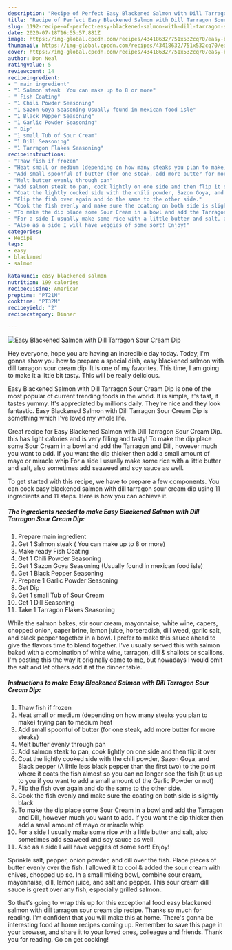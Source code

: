 ```yaml
---
description: "Recipe of Perfect Easy Blackened Salmon with Dill Tarragon Sour Cream Dip"
title: "Recipe of Perfect Easy Blackened Salmon with Dill Tarragon Sour Cream Dip"
slug: 1192-recipe-of-perfect-easy-blackened-salmon-with-dill-tarragon-sour-cream-dip
date: 2020-07-18T16:55:57.881Z
image: https://img-global.cpcdn.com/recipes/43418632/751x532cq70/easy-blackened-salmon-with-dill-tarragon-sour-cream-dip-recipe-main-photo.jpg
thumbnail: https://img-global.cpcdn.com/recipes/43418632/751x532cq70/easy-blackened-salmon-with-dill-tarragon-sour-cream-dip-recipe-main-photo.jpg
cover: https://img-global.cpcdn.com/recipes/43418632/751x532cq70/easy-blackened-salmon-with-dill-tarragon-sour-cream-dip-recipe-main-photo.jpg
author: Don Neal
ratingvalue: 5
reviewcount: 14
recipeingredient:
- " main ingredient"
- "1 Salmon steak  You can make up to 8 or more"
- " Fish Coating"
- "1 Chili Powder Seasoning"
- "1 Sazon Goya Seasoning Usually found in mexican food isle"
- "1 Black Pepper Seasoning"
- "1 Garlic Powder Seasoning"
- " Dip"
- "1 small Tub of Sour Cream"
- "1 Dill Seasoning"
- "1 Tarragon Flakes Seasoning"
recipeinstructions:
- "Thaw fish if frozen"
- "Heat small or medium (depending on how many steaks you plan to make) frying pan to medium heat"
- "Add small spoonful of butter (for one steak, add more butter for more steaks)"
- "Melt butter evenly through pan"
- "Add salmon steak to pan, cook lightly on one side and then flip it over"
- "Coat the lightly cooked side with the chili powder, Sazon Goya, and Black pepper (A little less black pepper than the first two) to the point where it coats the fish almost so you can no longer see the fish (it us up to you if you want to add a small amount of the Garlic Powder or not)"
- "Flip the fish over again and do the same to the other side."
- "Cook the fish evenly and make sure the coating on both side is slightly black"
- "To make the dip place some Sour Cream in a bowl and add the Tarragon and Dill, however much you want to add. If you want the dip thicker then add a small amount of mayo or miracle whip"
- "For a side I usually make some rice with a little butter and salt, also sometimes add seaweed and soy sauce as well."
- "Also as a side I will have veggies of some sort! Enjoy!"
categories:
- Recipe
tags:
- easy
- blackened
- salmon

katakunci: easy blackened salmon 
nutrition: 199 calories
recipecuisine: American
preptime: "PT21M"
cooktime: "PT32M"
recipeyield: "2"
recipecategory: Dinner

---
```



![Easy Blackened Salmon with Dill Tarragon Sour Cream Dip](https://img-global.cpcdn.com/recipes/43418632/751x532cq70/easy-blackened-salmon-with-dill-tarragon-sour-cream-dip-recipe-main-photo.jpg)

Hey everyone, hope you are having an incredible day today. Today, I'm gonna show you how to prepare a special dish, easy blackened salmon with dill tarragon sour cream dip. It is one of my favorites. This time, I am going to make it a little bit tasty. This will be really delicious.

Easy Blackened Salmon with Dill Tarragon Sour Cream Dip is one of the most popular of current trending foods in the world. It is simple, it's fast, it tastes yummy. It's appreciated by millions daily. They're nice and they look fantastic. Easy Blackened Salmon with Dill Tarragon Sour Cream Dip is something which I've loved my whole life.

Great recipe for Easy Blackened Salmon with Dill Tarragon Sour Cream Dip. this has light calories and is very filling and tasty! To make the dip place some Sour Cream in a bowl and add the Tarragon and Dill, however much you want to add. If you want the dip thicker then add a small amount of mayo or miracle whip For a side I usually make some rice with a little butter and salt, also sometimes add seaweed and soy sauce as well.


To get started with this recipe, we have to prepare a few components. You can cook easy blackened salmon with dill tarragon sour cream dip using 11 ingredients and 11 steps. Here is how you can achieve it.

<!--inarticleads1-->

##### The ingredients needed to make Easy Blackened Salmon with Dill Tarragon Sour Cream Dip:

1. Prepare  main ingredient
1. Get 1 Salmon steak ( You can make up to 8 or more)
1. Make ready  Fish Coating
1. Get 1 Chili Powder Seasoning
1. Get 1 Sazon Goya Seasoning (Usually found in mexican food isle)
1. Get 1 Black Pepper Seasoning
1. Prepare 1 Garlic Powder Seasoning
1. Get  Dip
1. Get 1 small Tub of Sour Cream
1. Get 1 Dill Seasoning
1. Take 1 Tarragon Flakes Seasoning


While the salmon bakes, stir sour cream, mayonnaise, white wine, capers, chopped onion, caper brine, lemon juice, horseradish, dill weed, garlic salt, and black pepper together in a bowl. I prefer to make this sauce ahead to give the flavors time to blend together. I&#39;ve usually served this with salmon baked with a combination of white wine, tarragon, dill &amp; shallots or scallions. I&#39;m posting this the way it originally came to me, but nowadays I would omit the salt and let others add it at the dinner table. 

<!--inarticleads2-->

##### Instructions to make Easy Blackened Salmon with Dill Tarragon Sour Cream Dip:

1. Thaw fish if frozen
1. Heat small or medium (depending on how many steaks you plan to make) frying pan to medium heat
1. Add small spoonful of butter (for one steak, add more butter for more steaks)
1. Melt butter evenly through pan
1. Add salmon steak to pan, cook lightly on one side and then flip it over
1. Coat the lightly cooked side with the chili powder, Sazon Goya, and Black pepper (A little less black pepper than the first two) to the point where it coats the fish almost so you can no longer see the fish (it us up to you if you want to add a small amount of the Garlic Powder or not)
1. Flip the fish over again and do the same to the other side.
1. Cook the fish evenly and make sure the coating on both side is slightly black
1. To make the dip place some Sour Cream in a bowl and add the Tarragon and Dill, however much you want to add. If you want the dip thicker then add a small amount of mayo or miracle whip
1. For a side I usually make some rice with a little butter and salt, also sometimes add seaweed and soy sauce as well.
1. Also as a side I will have veggies of some sort! Enjoy!


Sprinkle salt, pepper, onion powder, and dill over the fish. Place pieces of butter evenly over the fish. I allowed it to cool &amp; added the sour cream with chives, chopped up so. In a small mixing bowl, combine sour cream, mayonnaise, dill, lemon juice, and salt and pepper. This sour cream dill sauce is great over any fish, especially grilled salmon.. 

So that's going to wrap this up for this exceptional food easy blackened salmon with dill tarragon sour cream dip recipe. Thanks so much for reading. I'm confident that you will make this at home. There's gonna be interesting food at home recipes coming up. Remember to save this page in your browser, and share it to your loved ones, colleague and friends. Thank you for reading. Go on get cooking!
